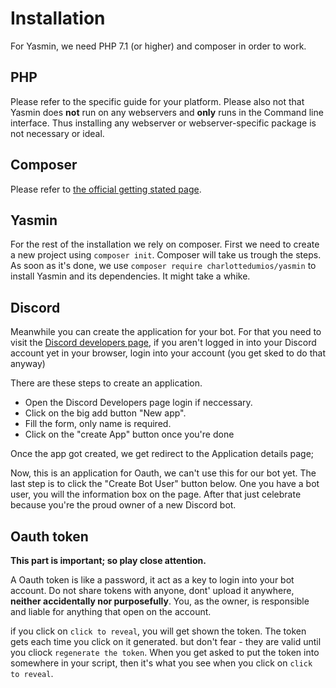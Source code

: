 # Installation 

For Yasmin, we need PHP 7.1 (or higher) and composer in order to work. 

## PHP 

Please refer to the specific guide for your platform. Please also not that Yasmin does **not** run on 
any webservers and **only** runs in the Command line interface. Thus installing any webserver or webserver-specific package is not 
necessary or ideal. 

## Composer 

Please refer to [the official getting stated page](https://getcomposer.org/doc/00-intro.md).

## Yasmin

For the rest of the installation we rely on composer. First we need to create a new project using
`composer init`. Composer will take us trough the steps. As soon as it's done, we use `composer require charlottedumios/yasmin` to install Yasmin and its dependencies. 
It might take a whike. 

## Discord 

Meanwhile you can create the application for your bot. For that you need to visit the [Discord developers page](https://discord.com/developers/applications),
if you aren't logged in into your Discord account yet in your browser, login into your account (you get sked to do that anyway)

There are these steps to create an application. 

- Open the Discord Developers page login if neccessary. 
- Click on the big add button "New app". 
- Fill the form, only name is required. 
- Click on the "create App" button once you're done

Once the app got created, we get redirect to the Application details page; 

Now, this is an application for Oauth, we can't use this for our bot yet. The last step is to click the "Create Bot User" button below. 
One you have a bot user, you will the information box on the page. After that just celebrate because you're the proud owner of a new 
Discord bot. 

## Oauth token 

**This part is important; so play close attention.**

A Oauth token is like a password, it act as a key to login into your bot account. Do not share tokens with anyone, 
dont' upload it anywhere, **neither accidentally nor purposefully**. You, as the owner, is responsible and liable for anything that open on the account. 

if you click on `click to reveal`, you will get shown the token. The token gets each time you click on it generated. 
but don't fear - they are valid until you cliock `regenerate the token`. When you get asked to put the token into somewhere in your script, then it's what you see when you click on `click to reveal`.
